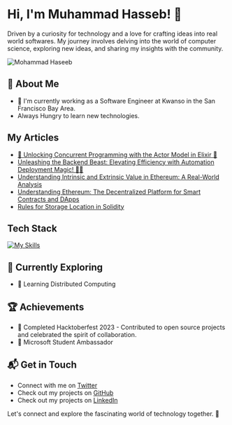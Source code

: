 # Hi, I'm Muhammad Hasseb! 👋

 Driven by a curiosity for technology and a love for crafting ideas into real world softwares. My journey involves delving into the world of computer science, exploring new ideas, and sharing my insights with the community.

![Mohammad Haseeb](https://github-readme-stats.vercel.app/api?username=Mohammad-Haseeb&theme=vue-dark&show_icons=true&hide_border=true&count_private=true)

## 🚀 About Me

- 🔭 I'm currently working as a Software Engineer at Kwanso in the San Francisco Bay Area.
-    Always Hungry to learn new technologies.

## My Articles
- [🚀 Unlocking Concurrent Programming with the Actor Model in Elixir 🚀](https://www.linkedin.com/pulse/unlocking-concurrent-programming-actor-model-elixir-hussain-edrff/?trackingId=1e35tGnwTN2moXpyWLb9IQ%3D%3D)
- [Unleashing the Backend Beast: Elevating Efficiency with Automation Deployment Magic! 🚀✨](https://www.linkedin.com/pulse/unleashing-backend-beast-elevating-efficiency-magic-hussain-gbxkf/?trackingId=0F%2B72PoVRSufiPEST3A2vw%3D%3D)
- [Understanding Intrinsic and Extrinsic Value in Ethereum: A Real-World Analysis](https://www.linkedin.com/pulse/understanding-intrinsic-extrinsic-value-ethereum-analysis-hussain/?trackingId=0F%2B72PoVRSufiPEST3A2vw%3D%3D)
- [Understanding Ethereum: The Decentralized Platform for Smart Contracts and DApps](https://www.linkedin.com/pulse/understanding-ethereum-decentralized-platform-smart-dapps-hussain/?trackingId=0F%2B72PoVRSufiPEST3A2vw%3D%3D)
- [Rules for Storage Location in Solidity](https://www.linkedin.com/pulse/rules-storage-location-solidity-muhammad-haseeb-hussain/?trackingId=0F%2B72PoVRSufiPEST3A2vw%3D%3D)


## Tech Stack
[![My Skills](https://skillicons.dev/icons?i=ts,js,aws,gcp,react,wasm,nest,postgres,firebase,docker,golang,linux,tailwindcss,redis,solidity,mongodb,express,nodejs&perline=4)](https://skillicons.dev)

## 🌱 Currently Exploring

- 🚀 Learning Distributed Computing
 

 ## 🏆 Achievements

- 🌟 Completed Hacktoberfest 2023 - Contributed to open source projects and celebrated the spirit of collaboration.
- 🌟 Microsoft Student Ambassador

## 📬 Get in Touch

- Connect with me on [Twitter](https://twitter.com/Muhamma84416570)
- Check out my projects on [GitHub](https://github.com/Mohammad-Haseeb)
- Check out my projects on [LinkedIn](https://www.linkedin.com/in/muhammad-haseeb-hussain/)
  

 Let's connect and explore the fascinating world of technology together. 🚀



<!--

Here are some ideas to get you started:

- 🔭 I’m currently working on AI Reading Project
- 🌱 I’m currently learning RAG
